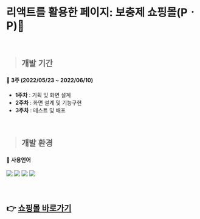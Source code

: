 # 리액트를 활용한 페이지: 보충제 쇼핑몰(PㆍP)💪
<br>

> ## 개발 기간
 #### :pushpin: 3주 (2022/05/23 ~ 2022/06/10)
  * **1주차** : 기획 및 화면 설계
  * **2주차** : 화면 설계 및 기능구현
  * **3주차** : 테스트 및 배포
<br>

> ## 개발 환경

#### :pushpin: 사용언어
<img src="https://img.shields.io/badge/react-000000?style=for-the-badge&logo=react&logoColor=00daf9"> <img src="https://img.shields.io/badge/html5-E34F26?style=for-the-badge&logo=html5&logoColor=white"> <img src="https://img.shields.io/badge/css3-1572B6?style=for-the-badge&logo=css3&logoColor=white"> <img src="https://img.shields.io/badge/javascript-F7DF1E?style=for-the-badge&logo=javascript&logoColor=black">
<br>
<br>
<br>
## :point_right: [쇼핑몰 바로가기](https://leeseokwang.github.io/react_development/)
